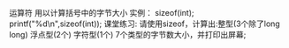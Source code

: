 运算符
	用以计算括号中的字节大小
实例：
		sizeof(int);
		printf("%d\\n",sizeof(int));
		课堂练习: 
		请使用sizeof，计算出:整型(3个除了long long) 浮点型(2个) 字符型(1个)
			7个类型的字节数大小，并打印出屏幕;